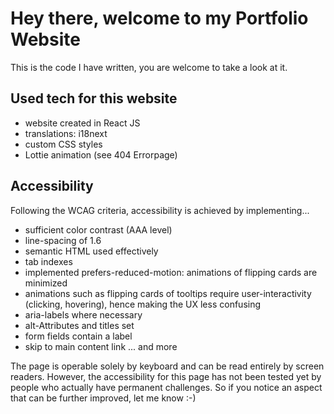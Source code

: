 # Hey there, welcome to my Portfolio Website

This is the code I have written, you are welcome to take a look at it. 

## Used tech for this website

- website created in React JS
- translations: i18next
- custom CSS styles
- Lottie animation (see 404 Errorpage)


## Accessibility

Following the WCAG criteria, accessibility is achieved by implementing...

- sufficient color contrast (AAA level)
- line-spacing of 1.6
- semantic HTML used effectively
- tab indexes
- implemented prefers-reduced-motion: animations of flipping cards are minimized
- animations such as flipping cards of tooltips require user-interactivity (clicking, hovering), hence making the UX less confusing
- aria-labels where necessary
- alt-Attributes and titles set
- form fields contain a label
- skip to main content link
... and more

The page is operable solely by keyboard and can be read entirely by screen readers. However, the accessibility for this page has not been tested yet by people who actually have permanent challenges. So if you notice an aspect that can be further improved, let me know :-)  




















